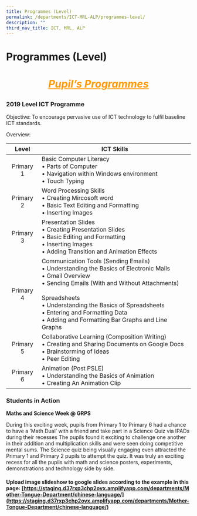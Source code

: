 ```yaml
---
title: Programmes (Level)
permalink: /departments/ICT-MRL-ALP/programmes-level/
description: ""
third_nav_title: ICT, MRL, ALP
---
```

# Programmes (Level)

<h1><p style="text-align: center; color: #FF9900"><i><b><u>Pupil’s Programmes</u></b></i></p></h1>

### **2019 Level ICT Programme**  

Objective: To encourage pervasive use of ICT technology to fulfil baseline ICT standards.

Overview:

|    Level   |                  ICT Skills             |
|:----------:|----------------------------------------------------------------------------------------------------------------------------------------------------------------------------------------------------------------------------------------------------------------------------------------------------------------------------|
|  Primary 1 | Basic Computer Literacy<br>• Parts of Computer<br>• Navigation within Windows environment<br>• Touch Typing         |
|  Primary 2 | Word Processing Skills<br>• Creating Mircosoft word<br>• Basic Text Editing and Formatting<br>• Inserting Images                   |
|  Primary 3 | Presentation Slides<br>• Creating Presentation Slides <br>• Basic Editing and Formatting <br>• Inserting Images<br>• Adding Transition and Animation Effects                             |
|  Primary 4 | Communication Tools (Sending Emails)<br>• Understanding the Basics of Electronic Mails<br>• Gmail Overview<br>• Sending Emails (With and Without Attachments)<br><br>Spreadsheets<br>• Understanding the Basics of Spreadsheets<br>• Entering and Formatting Data<br>• Adding and Formatting Bar Graphs and Line Graphs <br> |
|  Primary 5 | Collaborative Learning (Composition Writing)<br>• Creating and Sharing Documents on Google Docs<br>• Brainstorming of Ideas<br>• Peer Editing                                     |
| Primary 6  | Animation (Post PSLE)<br>• Understanding the Basics of Animation<br>• Creating An Animation Clip            |

### **Students in Action**

**Maths and Science Week @ GRPS**

During this exciting week, pupils from Primary 1 to Primary 6 had a chance to have a ‘Math Dual’ with a friend and take part in a Science Quiz via IPADs during their recesses The pupils found it exciting to challenge one another in their addition and multiplication skills and were seen doing competitive mental sums. The Science quiz being visually engaging even attracted the Primary 1 and Primary 2 pupils to attempt the quiz. It was truly an exciting recess for all the pupils with math and science posters, experiments, demonstrations and technology side by side.

#### Upload image slideshow to google slides according to the example in this page: [https://staging.d37rxp3chp2ovx.amplifyapp.com/departments/Mother-Tongue-Department/chinese-language/](https://staging.d37rxp3chp2ovx.amplifyapp.com/departments/Mother-Tongue-Department/chinese-language/)